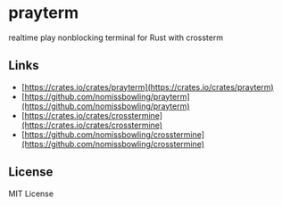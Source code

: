 prayterm
========

realtime play nonblocking terminal for Rust with crossterm


Links
-----

- [https://crates.io/crates/prayterm](https://crates.io/crates/prayterm)
- [https://github.com/nomissbowling/prayterm](https://github.com/nomissbowling/prayterm)
- [https://crates.io/crates/crosstermine](https://crates.io/crates/crosstermine)
- [https://github.com/nomissbowling/crosstermine](https://github.com/nomissbowling/crosstermine)


License
-------

MIT License
